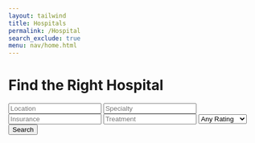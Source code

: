 ```yaml
---
layout: tailwind
title: Hospitals
permalink: /Hospital
search_exclude: true
menu: nav/home.html 
---
```


<div class="max-w-7xl mx-auto px-4 py-10">
  <h1 class="text-4xl font-bold text-center text-indigo-700 mb-6">Find the Right Hospital</h1>

  <!-- Search Form -->
  <form id="search-form" class="bg-white p-6 rounded shadow-md mb-8">
    <div class="grid md:grid-cols-2 lg:grid-cols-3 gap-4">
      <input type="text" id="location" placeholder="Location" class="border p-2 rounded w-full">
      <input type="text" id="specialty" placeholder="Specialty" class="border p-2 rounded w-full">
      <input type="text" id="insurance" placeholder="Insurance" class="border p-2 rounded w-full">
      <input type="text" id="treatment" placeholder="Treatment" class="border p-2 rounded w-full">
      <select id="rating" class="border p-2 rounded w-full">
        <option value="1">Any Rating</option>
        <option value="2">2+ Stars</option>
        <option value="3">3+ Stars</option>
        <option value="4">4+ Stars</option>
        <option value="5">5 Stars Only</option>
      </select>
      <button type="submit" class="bg-indigo-600 text-white py-2 rounded hover:bg-indigo-700">Search</button>
    </div>
  </form>

  <!-- Results Section -->
  <div id="results-count" class="text-gray-600 mb-4 text-sm"></div>
  <div id="hospital-results" class="grid grid-cols-1 md:grid-cols-2 gap-6"></div>
  <div id="pagination" class="flex justify-center mt-8 gap-2"></div>
</div>

<script>
  const pythonURI = "http://127.0.0.1:8115";

<!-- Help Section -->
<div class="bg-white py-12">
  <div class="max-w-7xl mx-auto px-4 sm:px-6 lg:px-8">
    <div class="lg:flex lg:items-center lg:justify-between">
      <div class="lg:w-1/2">
        <h2 class="text-3xl font-bold text-gray-900 mb-4">Need Help Finding the Right Hospital?</h2>
        <p class="text-lg text-gray-600 mb-6">Our healthcare advisors can help you find the perfect match for your medical needs.</p>
        <div class="flex flex-wrap gap-4">
          <button class="bg-indigo-600 hover:bg-indigo-700 text-white px-6 py-3 rounded-md font-medium flex items-center">
            <svg class="w-5 h-5 mr-2" fill="none" stroke="currentColor" viewBox="0 0 24 24">
              <path stroke-linecap="round" stroke-linejoin="round" stroke-width="2" d="M3 5a2 2 0 012-2h3.28a1 1 0 01.948.684l1.498 4.493a1 1 0 01-.502 1.21l-2.257 1.13a11.042 11.042 0 005.516 5.516l1.13-2.257a1 1 0 011.21-.502l4.493 1.498a1 1 0 01.684.949V19a2 2 0 01-2 2h-1C9.716 21 3 14.284 3 6V5z" />
            </svg>
            Call an Advisor
          </button>
          <a href="/MediPulse/hospital-chat" class="bg-white border border-indigo-600 text-indigo-600 hover:bg-indigo-50 px-6 py-3 rounded-md font-medium flex items-center">
            <svg class="w-5 h-5 mr-2" fill="none" stroke="currentColor" viewBox="0 0 24 24">
              <path stroke-linecap="round" stroke-linejoin="round" stroke-width="2" d="M8 12h.01M12 12h.01M16 12h.01M21 12c0 4.418-4.03 8-9 8a9.863 9.863 0 01-4.255-.949L3 20l1.395-3.72C3.512 15.042 3 13.574 3 12c0-4.418 4.03-8 9-8s9 3.582 9 8z" />
            </svg>
            Chat Now
          </a>
        </div>
      </div>
      <div class="lg:w-1/3 mt-10 lg:mt-0">
        <img src="https://images.unsplash.com/photo-1581056771107-24ca5f033842?ixlib=rb-4.0.3&auto=format&fit=crop&w=800&q=80" alt="Healthcare advisor" class="rounded-lg shadow-lg">
      </div>
    </div>
  </div>
</div>
